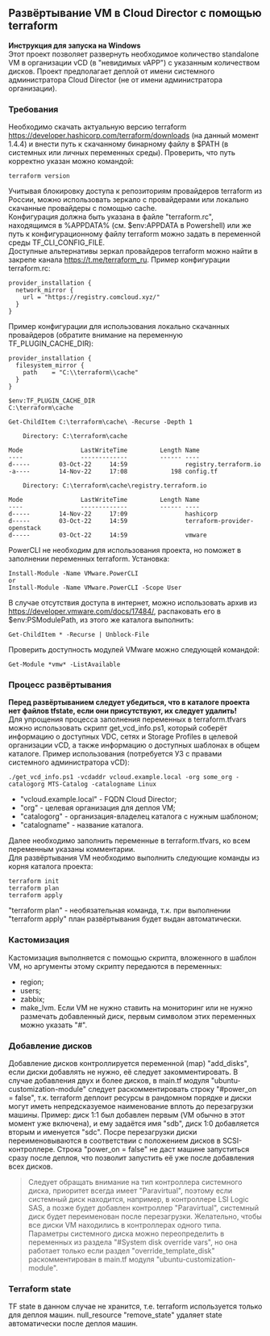 ## Развёртывание VM в Cloud Director с помощью terraform
**Инструкция для запуска на Windows**<br />
Этот проект позволяет развернуть необходимое количество standalone VM в организации vCD (в "невидимых vAPP") с указанным количеством дисков. Проект предполагает деплой от имени системного администратора Cloud Director (не от имени администратора организации).
### Требования
Необходимо скачать актуальную версию terraform https://developer.hashicorp.com/terraform/downloads (на данный момент 1.4.4) и внести путь к скачанному бинарному файлу в $PATH (в системных или личных переменных среды). Проверить, что путь корректно указан можно командой:
```
terraform version
```
Учитывая блокировку доступа к репозиториям провайдеров terraform из России, можно использовать зеркало с провайдерами или локально скачанные провайдеры с помощью cache.<br />
Конфигурация должна быть указана в файле "terraform.rc", находящимся в %APPDATA% (см. $env:APPDATA в Powershell) или же путь к конфигурационному файлу terraform можно задать в переменной среды TF_CLI_CONFIG_FILE.<br />
Доступные альтернативы зеркал провайдеров terraform можно найти в закрепе канала https://t.me/terraform_ru. Пример конфигурации terraform.rc:
```
provider_installation {
  network_mirror {
    url = "https://registry.comcloud.xyz/"
  }
}
```
Пример конфигурации для использования локально скачанных провайдеров (обратите внимание на переменную TF_PLUGIN_CACHE_DIR):
```
provider_installation {
  filesystem_mirror {
    path    = "C:\\terraform\\cache"
  }
}
```
```
$env:TF_PLUGIN_CACHE_DIR
C:\terraform\cache

Get-ChildItem C:\terraform\cache\ -Recurse -Depth 1

    Directory: C:\terraform\cache

Mode                LastWriteTime         Length Name
----                -------------         ------ ----
d-----        03-Oct-22     14:59                registry.terraform.io
-a----        14-Nov-22     17:08            198 config.tf

    Directory: C:\terraform\cache\registry.terraform.io

Mode                LastWriteTime         Length Name
----                -------------         ------ ----
d-----        14-Nov-22     17:09                hashicorp
d-----        03-Oct-22     14:59                terraform-provider-openstack
d-----        03-Oct-22     14:59                vmware
```

PowerCLI не необходим для использования проекта, но поможет в заполнении переменных terraform. Установка:
```
Install-Module -Name VMware.PowerCLI
or
Install-Module -Name VMware.PowerCLI -Scope User
```
В случае отсутствия доступа в интернет, можно использовать архив из https://developer.vmware.com/docs/17484/, распаковать его в $env:PSModulePath, из этого же каталога выполнить:
```
Get-ChildItem * -Recurse | Unblock-File 
```
Проверить доступность модулей VMware можно следующей командой:
```
Get-Module *vmw* -ListAvailable
```
### Процесс развёртывания
**Перед развёртыванием следует убедиться, что в каталоге проекта нет файлов tfstate, если они присутствуют, их следует удалить!**<br />
Для упрощения процесса заполнения переменных в terraform.tfvars можно использовать скрипт get_vcd_info.ps1, который соберёт информацию о доступных VDC, сетях и Storage Profiles в целевой организации vCD, а также информацию о доступных шаблонах в общем каталоге. Пример использования (потребуется УЗ с правами системного администратора vCD):
```
./get_vcd_info.ps1 -vcdaddr vcloud.example.local -org some_org -catalogorg MTS-Catalog -catalogname Linux
```
- "vcloud.example.local" - FQDN Cloud Director;
- "org" - целевая организация для деплоя VM;
- "catalogorg" - организация-владелец каталога с нужным шаблоном;
- "catalogname" - название каталога.

Далее необходимо заполнить переменные в terraform.tfvars, ко всем переменным указаны комментарии.<br />
Для развёртывания VM необходимо выполнить следующие команды из корня каталога проекта:
```
terraform init
terraform plan
terraform apply
```
"terraform plan" - необязательная команда, т.к. при выполнении "terraform apply" план развёртывания будет выдан автоматически.
### Кастомизация
Кастомизация выполняется с помощью скрипта, вложенного в шаблон VM, но аргументы этому скрипту передаются в переменных:
- region;
- users;
- zabbix;
- make_lvm.
Если VM не нужно ставить на мониторинг или не нужно размечать добавленный диск, первым символом этих переменных можно указать "#".
### Добавление дисков
Добавление дисков контроллируется переменной (map) "add_disks", если диски добавлять не нужно, её следует закомментировать. В случае добавления двух и более дисков, в main.tf модуля "ubuntu-customization-module" следует раскомментировать строку "#power_on = false", т.к. terraform деплоит ресурсы в рандомном порядке и диски могут иметь непредсказуемое наименование вплоть до перезагрузки машины. Пример: диск 1:1 был добавлен первым (VM обычно в этот момент уже включена), и ему задаётся имя "sdb", диск 1:0 добавляется вторым и именуется "sdc". Посре перезагрузки диски переименовываются в соответствии с положением дисков в SCSI-контроллере. Строка "power_on = false" не даст машине запуститься сразу после деплоя, что позволит запустить её уже после добавления всех дисков.
> Следует обращать внимание на тип контроллера системного диска, приоритет всегда имеет "Paravirtual", поэтому если системный диск находится, например, в контроллере LSI Logic SAS, а позже будет добавлен контроллер "Paravirtual", системный диск будет переименован после перезагрузки. Желательно, чтобы все диски VM находились в контроллерах одного типа.
> Параметры системного диска можно переопределить в переменных из раздела "#System disk override vars", но она работает только если раздел "override_template_disk" раскомментирован в main.tf модуля "ubuntu-customization-module".
### Terraform state
TF state в данном случае не хранится, т.е. terraform используется только для деплоя машин. null_resource "remove_state" удаляет state автоматически после деплоя машин.



